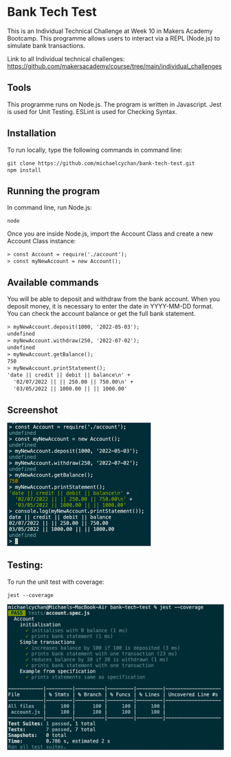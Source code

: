 # Bank Tech Test

This is an Individual Technical Challenge at Week 10 in Makers Academy Bootcamp. This programme allows users to interact via a REPL (Node.js) to simulate bank transactions.

Link to all Individual technical challenges: https://github.com/makersacademy/course/tree/main/individual_challenges

## Tools
This programme runs on Node.js. 
The program is written in Javascript.
Jest is used for Unit Testing.
ESLint is used for Checking Syntax.

## Installation
To run locally, type the following commands in command line:
```
git clone https://github.com/michaelcychan/bank-tech-test.git
npm install
```

## Running the program
In command line, run Node.js:
```
node
```

Once you are inside Node.js, import the Account Class and create a new Account Class instance:
```
> const Account = require('./account');
> const myNewAccount = new Account();
```

## Available commands
You will be able to deposit and withdraw from the bank account. When you deposit money, it is necessary to enter the date in YYYY-MM-DD format.
You can check the account balance or get the full bank statement.
```
> myNewAccount.deposit(1000, '2022-05-03');
undefined
> myNewAccount.withdraw(250, '2022-07-02');
undefined
> myNewAccount.getBalance();
750
> myNewAccount.printStatement();
'date || credit || debit || balance\n' +
  '02/07/2022 || || 250.00 || 750.00\n' +
  '03/05/2022 || 1000.00 || || 1000.00'
```
## Screenshot
![Screenshot](./screenshots/BankTechTest-Screenshot-1.png "Screenshot")

## Testing:
To run the unit test with coverage:
```
jest --coverage
```
![Jest Test Screenshot](./screenshots/BankTechTest-Screenshot-2.png "Jest Test")